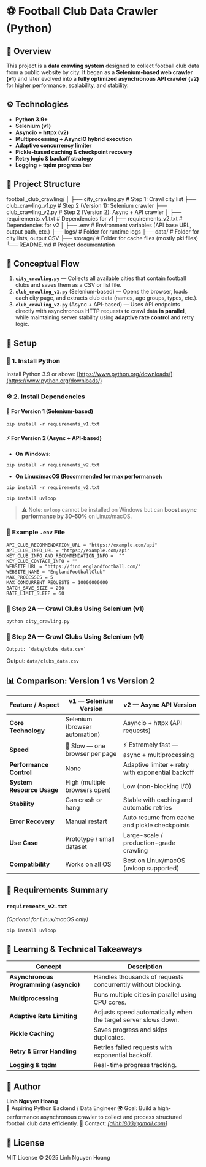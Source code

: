 # ⚽ Football Club Data Crawler (Python)
## 📖 Overview
This project is a **data crawling system** designed to collect football club data from a public website by city. It began as a **Selenium-based web crawler (v1)** and later evolved into a **fully optimized asynchronous API crawler (v2)** for higher performance, scalability, and stability.
## ⚙️ Technologies
- **Python 3.9+**
- **Selenium (v1)**
- **Asyncio + httpx (v2)**
- **Multiprocessing + AsyncIO hybrid execution**
- **Adaptive concurrency limiter**
- **Pickle-based caching & checkpoint recovery**
- **Retry logic & backoff strategy**
- **Logging + tqdm progress bar**

## 🧩 Project Structure
football_club_crawling/
│
├── city_crawling.py # Step 1: Crawl city list
├── club_crawling_v1.py # Step 2 (Version 1): Selenium crawler
├── club_crawling_v2.py # Step 2 (Version 2): Async + API crawler
│
├── requirements_v1.txt # Dependencies for v1
├── requirements_v2.txt # Dependencies for v2
│
├── .env # Environment variables (API base URL, output path, etc.)
├── logs/ # Folder for runtime logs
├── data/ # Folder for city lists, output CSV
├── storage/ # Folder for cache files (mostly pkl files)
└── README.md # Project documentation

## 🧠 Conceptual Flow
1. **`city_crawling.py`** — Collects all available cities that contain football clubs and saves them as a CSV or list file.  
2. **`club_crawling_v1.py`** (Selenium-based) — Opens the browser, loads each city page, and extracts club data (names, age groups, types, etc.).  
3. **`club_crawling_v2.py`** (Async + API-based) — Uses API endpoints directly with asynchronous HTTP requests to crawl data **in parallel**, while maintaining server stability using **adaptive rate control** and retry logic.

## 🚀 Setup
### 🧰 1. Install Python
Install Python 3.9 or above: [https://www.python.org/downloads/](https://www.python.org/downloads/)
### ⚙️ 2. Install Dependencies
#### 🧩 For Version 1 (Selenium-based)
```
pip install -r requirements_v1.txt
```
#### ⚡ For Version 2 (Async + API-based)
- **On Windows:**
```
pip install -r requirements_v2.txt
```
- **On Linux/macOS (Recommended for max performance):**
```
pip install -r requirements_v2.txt
```
```
pip install uvloop
```
> ⚠️ Note: `uvloop` cannot be installed on Windows but can **boost async performance by 30–50%** on Linux/macOS.

### 🧾 Example `.env` File
```
API_CLUB_RECOMMENDATION_URL = "https://example.com/api"
API_CLUB_INFO_URL = "https://example.com/api"
KEY_CLUB_INFO_AND_RECOMMENDATION_INFO =  ""
KEY_CLUB_CONTACT_INFO = ""
WEBSITE_URL = "https://find.englandfootball.com/"
WEBSITE_NAME = "EnglandFootballClub"
MAX_PROCESSES = 5
MAX_CONCURRENT_REQUESTS = 10000000000
BATCH_SAVE_SIZE = 200
RATE_LIMIT_SLEEP = 60
```

### 🧩 Step 2A — Crawl Clubs Using Selenium (v1)
```
python city_crawling.py
```
### 🧩 Step 2A — Crawl Clubs Using Selenium (v1)
```
Output: `data/clubs_data.csv`
```
Output: `data/clubs_data.csv`

## 📊 Comparison: Version 1 vs Version 2
| Feature / Aspect | v1 — Selenium Version | v2 — Async API Version |
|------------------|------------------------|-------------------------|
| **Core Technology** | Selenium (browser automation) | Asyncio + httpx (API requests) |
| **Speed** | 🐢 Slow — one browser per page | ⚡ Extremely fast — async + multiprocessing |
| **Performance Control** | None | Adaptive limiter + retry with exponential backoff |
| **System Resource Usage** | High (multiple browsers open) | Low (non-blocking I/O) |
| **Stability** | Can crash or hang | Stable with caching and automatic retries |
| **Error Recovery** | Manual restart | Auto resume from cache and pickle checkpoints |
| **Use Case** | Prototype / small dataset | Large-scale / production-grade crawling |
| **Compatibility** | Works on all OS | Best on Linux/macOS (uvloop supported) |
## 🧩 Requirements Summary
### `requirements_v2.txt`

*(Optional for Linux/macOS only)*
```
pip install uvloop
```

## 🎯 Learning & Technical Takeaways
| Concept | Description |
|----------|-------------|
| **Asynchronous Programming (asyncio)** | Handles thousands of requests concurrently without blocking. |
| **Multiprocessing** | Runs multiple cities in parallel using CPU cores. |
| **Adaptive Rate Limiting** | Adjusts speed automatically when the target server slows down. |
| **Pickle Caching** | Saves progress and skips duplicates. |
| **Retry & Error Handling** | Retries failed requests with exponential backoff. |
| **Logging & tqdm** | Real-time progress tracking. |

## 🏁 Author
**Linh Nguyen Hoang**  
🎯 Aspiring Python Backend / Data Engineer
🌍 Goal: Build a high-performance asynchronous crawler to collect and process structured football club data efficiently.
📧 Contact: *[alinh1803@gmail.com]*  
## 📜 License
MIT License © 2025 Linh Nguyen Hoang